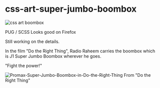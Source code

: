 # css-art-super-jumbo-boombox

![css art boombox](https://user-images.githubusercontent.com/56504519/93669189-3ef98100-facd-11ea-8bb9-e58be79efdee.jpg)

PUG / SCSS Looks good on Firefox 

Still working on the details.

In the film "Do the Right Thing", Radio Raheem carries the boombox which is J1 Super Jumbo Boombox wherever he goes. 

"Fight the power!"

![Promax-Super-Jumbo-Boombox-in-Do-the-Right-Thing](https://user-images.githubusercontent.com/56504519/93669538-dc55b480-facf-11ea-92c5-cb633ba02191.jpg)
From "Do the Right Thing"
